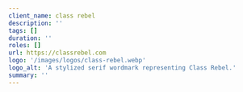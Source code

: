 ```yaml
---
client_name: class rebel
description: ''
tags: []
duration: ''
roles: []
url: https://classrebel.com
logo: '/images/logos/class-rebel.webp'
logo_alt: 'A stylized serif wordmark representing Class Rebel.'
summary: ''
---
```

